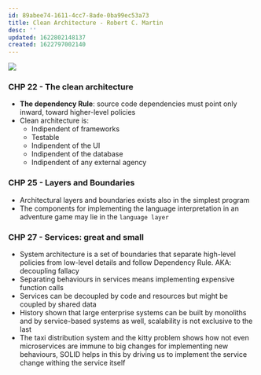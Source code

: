 ```yaml
---
id: 89abee74-1611-4cc7-8ade-0ba99ec53a73
title: Clean Architecture - Robert C. Martin
desc: ''
updated: 1622802148137
created: 1622797002140
---
```

![](/brain/assets/images/2021-06-04-11-24-44.png)

### CHP 22 - The clean architecture
* **The dependency Rule**: source code dependencies must point only inward, toward higher-level policies 
* Clean architecture is:
  * Indipendent of frameworks
  * Testable
  * Indipendent of the UI
  * Indipendent of the database
  * Indipendent of any external agency

### CHP 25 - Layers and Boundaries

* Architectural layers and boundaries exists also in the simplest program
* The components for implementing the language interpretation in an adventure game may lie in the `language layer`

### CHP 27 - Services: great and small

* System architecture is a set of boundaries that separate high-level policies from low-level details and follow Dependency Rule. AKA: decoupling fallacy
* Separating behaviours in services means implementing expensive function calls
* Services can be decoupled by code and resources but might be coupled by shared data
* History shown that large enterprise systems can be built by monoliths and by service-based systems as well, scalability is not exclusive to the last
* The taxi distribution system and the kitty problem shows how not even microservices are immune to big changes for implementing new behaviours, SOLID helps in this by driving us to implement the service change withing the service itself

